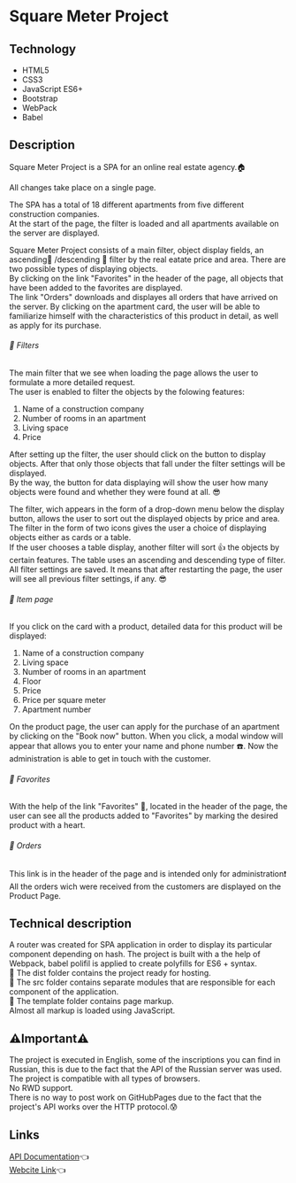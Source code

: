 # Square Meter Project

## Technology
- HTML5
- CSS3
- JavaScript ES6+
- Bootstrap
- WebPack
- Babel

## Description
Square Meter Project is a SPA for an online real estate agency.:house:    

All changes take place on a single page.


The SPA has a total of 18 different apartments from five different construction companies.  
At the start of the page, the filter is loaded and all apartments available on the server are displayed.


Square Meter Project consists of a main filter, object display fields, an ascending:small_red_triangle: /descending :small_red_triangle_down: filter by the real eatate price and area. There are two possible types of displaying objects.    
By clicking on the link "Favorites" in the header of the page, all objects that have been added to the favorites are displayed.  
The link "Orders" downloads and displayes all orders that have arrived on the server.
By clicking on the apartment card, the user will be able to familiarize himself with the characteristics of this product in detail, as well as apply for its purchase.

###### :large_blue_diamond: Filters
The main filter that we see when loading the page allows the user to formulate a more detailed request.  
The user is enabled to filter the objects by the folowing features:
  1. Name of a construction company
  2. Number of rooms in an apartment
  3. Living space
  4. Price
  
  
After setting up the filter, the user should click on the button to display objects. After that only those objects that fall under the filter settings will be displayed.  
By the way, the button for data displaying will show the user how many objects were found and whether they were found at all. :sunglasses:

The filter, wich appears in the form of a drop-down menu below the display button, allows the user to sort out the displayed objects by price and area.    
The filter in the form of two icons gives the user a choice of displaying objects either as cards or a table.   
If the user chooses a table display, another filter will sort :thumbsup: the objects by certain features. The table uses an ascending and descending type of filter.    
All filter settings are saved. It means that after restarting the page, the user will see all previous filter settings, if any. :sunglasses:

###### :large_blue_diamond: Item page
If you click on the card with a product, detailed data for this product will be displayed:
  1. Name of a construction company
  2. Living space
  3. Number of rooms in an apartment
  4. Floor
  5. Price
  6. Price per square meter
  7. Apartment number  
  
  
On the product page, the user can apply for the purchase of an apartment by clicking on the "Book now" button. When you click, a modal window will appear that allows you to enter your name and phone number :phone:. Now the administration is able to get in touch with the customer.  


###### :large_blue_diamond: Favorites
With the help of the link  "Favorites" :sparkling_heart:, located in the header of the page, the user can see all the products added to "Favorites" by marking the desired product with a heart.

###### :large_blue_diamond: Orders
This link is in the header of the page and is intended only for administration:exclamation: All the orders wich were received from the customers are displayed on the Product Page.  

## Technical description

A router was created for SPA application in order to display its particular component depending on hash. 
The project is built with a the help of Webpack, babel polifil is applied to create polyfills for ES6 + syntax.  
:file_folder: The dist folder contains the project ready for hosting.  
:file_folder: The src folder contains separate modules that are responsible for each component of the application.  
:file_folder: The template folder contains page markup.  
Almost all markup is loaded using JavaScript. 

## :warning:Important:warning:
The project is executed in English, some of the inscriptions you can find in Russian, this is due to the fact that the API of the Russian server was used.    
The project is compatible with all types of browsers.  
No RWD support.  
There is no way to post work on GitHubPages due to the fact that the project's API works over the HTTP protocol.:cold_sweat:

## Links

[API Documentation](http://jsproject.webcademy.ru/#items):point_left:  
[Webcite Link]():point_left:
